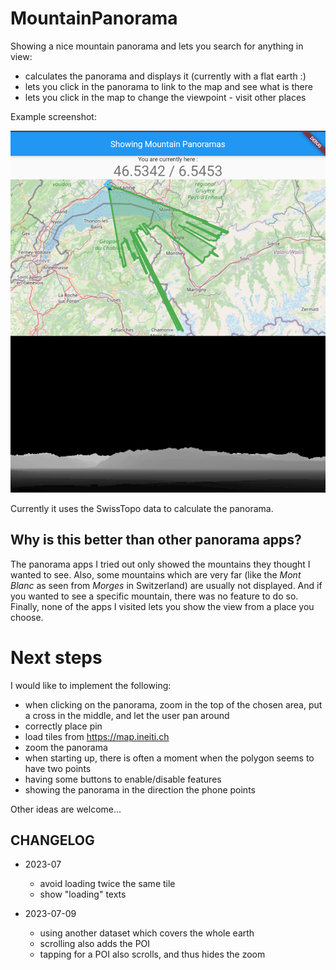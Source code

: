 # MountainPanorama

Showing a nice mountain panorama and lets you search for anything in view:
- calculates the panorama and displays it (currently with a flat earth :)
- lets you click in the panorama to link to the map and see what is there
- lets you click in the map to change the viewpoint - visit other places

Example screenshot:

![OpenStreetMaps on top with panorama below](Screenshot_MountainPanorama.png)

Currently it uses the SwissTopo data to calculate the panorama.

## Why is this better than other panorama apps?

The panorama apps I tried out only showed the mountains they thought I wanted
to see.
Also, some mountains which are very far (like the _Mont Blanc_ as seen from _Morges_ in Switzerland)
are usually not displayed.
And if you wanted to see a specific mountain, there was no feature to do so.
Finally, none of the apps I visited lets you show the view from a place you choose.

# Next steps

I would like to implement the following:

- when clicking on the panorama, zoom in the top of the chosen area,
  put a cross in the middle, and let the user pan around
- correctly place pin
- load tiles from https://map.ineiti.ch
- zoom the panorama
- when starting up, there is often a moment when the polygon seems to have two points
- having some buttons to enable/disable features
- showing the panorama in the direction the phone points

Other ideas are welcome...

## CHANGELOG

- 2023-07
  - avoid loading twice the same tile
  - show "loading" texts

- 2023-07-09 
  - using another dataset which covers the whole earth
  - scrolling also adds the POI
  - tapping for a POI also scrolls, and thus hides the zoom
